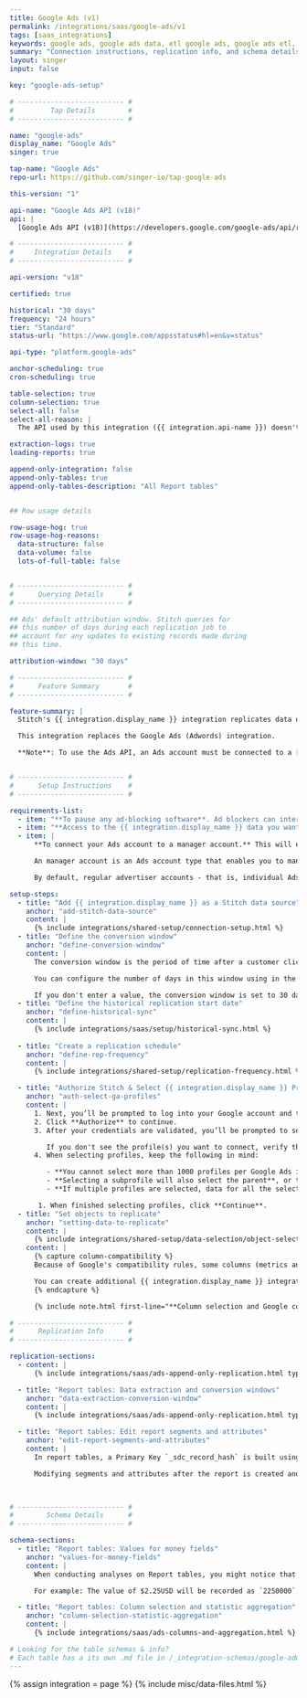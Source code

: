 ```yaml
---
title: Google Ads (v1)
permalink: /integrations/saas/google-ads/v1
tags: [saas_integrations]
keywords: google ads, google ads data, etl google ads, google ads etl, google ads schema
summary: "Connection instructions, replication info, and schema details for Stitch's Google Ads integration."
layout: singer
input: false

key: "google-ads-setup"

# -------------------------- #
#         Tap Details        #
# -------------------------- #

name: "google-ads"
display_name: "Google Ads"
singer: true

tap-name: "Google Ads"
repo-url: https://github.com/singer-io/tap-google-ads

this-version: "1"

api-name: "Google Ads API (v18)"
api: |
  [Google Ads API (v18)](https://developers.google.com/google-ads/api/reference/rpc/v18/overview){:target='new'}

# -------------------------- #
#     Integration Details    #
# -------------------------- #

api-version: "v18"

certified: true

historical: "30 days"
frequency: "24 hours"
tier: "Standard"
status-url: "https://www.google.com/appsstatus#hl=en&v=status"

api-type: "platform.google-ads"

anchor-scheduling: true
cron-scheduling: true

table-selection: true
column-selection: true
select-all: false
select-all-reason: |
  The API used by this integration ({{ integration.api-name }}) doesn't support selecting all fields due to compatibility rules.

extraction-logs: true
loading-reports: true

append-only-integration: false
append-only-tables: true
append-only-tables-description: "All Report tables"


## Row usage details

row-usage-hog: true
row-usage-hog-reasons:
  data-structure: false
  data-volume: false
  lots-of-full-table: false


# -------------------------- #
#      Querying Details      #
# -------------------------- #

## Ads' default attribution window. Stitch queries for
## this number of days during each replication job to
## account for any updates to existing records made during 
## this time.

attribution-window: "30 days"

# -------------------------- #
#      Feature Summary       #
# -------------------------- #

feature-summary: |
  Stitch's {{ integration.display_name }} integration replicates data using the {{ integration.api | flatify | strip }}. Refer to the [Schema](#schema) section for a list of objects available for replication.

  This integration replaces the Google Ads (Adwords) integration.

  **Note**: To use the Ads API, an Ads account must be connected to a [manager account](#setup-requirements).


# -------------------------- #
#      Setup Instructions    #
# -------------------------- #

requirements-list:
  - item: "**To pause any ad-blocking software**. Ad blockers can interfere with pop-ups, which are used in Google authorization and may prevent authorization from successfully completing."
  - item: "**Access to the {{ integration.display_name }} data you want to replicate**. Before beginning, verify that the user creating the integration has access to the reports you want to replicate."
  - item: |
      **To connect your Ads account to a manager account.** This will ensure your account has access to the Ads API, thereby allowing Stitch to query for and extract data.

      An manager account is an Ads account type that enables you to manage several Ads accounts under a single login. Think of manager accounts as trees: they can branch out to individual accounts or even other manager accounts. [Read more about manager accounts here](https://support.google.com/google-ads/answer/6139186).

      By default, regular advertiser accounts - that is, individual Ads accounts - don't have access to the Ads API. To gain access, they must be linked to an manager account. If you don't have an manager account, [create one using these instructions](https://support.google.com/google-ads/answer/7459399){:target="new"} and then link it to your Ads account [by following these steps](https://support.google.com/google-ads/answer/7459601).

setup-steps:
  - title: "Add {{ integration.display_name }} as a Stitch data source"
    anchor: "add-stitch-data-source"
    content: |
      {% include integrations/shared-setup/connection-setup.html %}
  - title: "Define the conversion window"
    anchor: "define-conversion-window"
    content: |
      The conversion window is the period of time after a customer clicks an ad that a conversion (ex: a purchase) is recorded in {{ integration.display_name }}.

      You can configure the number of days in this window using in the **Conversion Window** field. The value can be any number between 1 and 30, 60 or 90. For more information about conversion windows, refer to the [{{ integration.display_name }} documentation](https://support.google.com/google-ads/answer/3123169?hl=en){:target="new"}.

      If you don't enter a value, the conversion window is set to 30 days by default.
  - title: "Define the historical replication start date"
    anchor: "define-historical-sync"
    content: |
      {% include integrations/saas/setup/historical-sync.html %}
  
  - title: "Create a replication schedule"
    anchor: "define-rep-frequency"
    content: |
      {% include integrations/shared-setup/replication-frequency.html %}

  - title: "Authorize Stitch & Select {{ integration.display_name }} Profiles"
    anchor: "auth-select-ga-profiles"
    content: |
      1. Next, you’ll be prompted to log into your Google account and to approve Stitch’s access to your Google Ads data. **Note: We will only ever read your data.**
      2. Click **Authorize** to continue.
      3. After your credentials are validated, you’ll be prompted to select the {{ integration.display_name }} profile(s) you want to connect to Stitch.

         If you don't see the profile(s) you want to connect, verify that you have completed the [setup requirements](#setup-requirements).
      4. When selecting profiles, keep the following in mind:

         - **You cannot select more than 1000 profiles per Google Ads integration**. Selecting a large number of profiles can reduce performance, so it is recommended to select fewer profiles if possible. You can select more profiles by adding additional {{ integration.display_name }} integrations in your Stitch account.
         - **Selecting a subprofile will also select the parent**, or top-level profile. If you de-select the top-level profile, you will be unable to select any subprofiles.
         - **If multiple profiles are selected, data for all the selected profiles will map to the same table in your destination.** For example: If two profiles are selected and the `accounts` table is tracked, account data for both profiles will be replicated into the `accounts` table. This is applicable to every table selected in the next step. To distinguish different profiles, make sure to select the `customer_id` field in your tables.

       1. When finished selecting profiles, click **Continue**.
  - title: "Set objects to replicate"
    anchor: "setting-data-to-replicate"
    content: |
      {% include integrations/shared-setup/data-selection/object-selection.html %}
    content: |
      {% capture column-compatibility %}
      Because of Google's compatibility rules, some columns (metrics and segments) can't be tracked together. As you select columns to track, incompatible fields will automatically be greyed out.

      You can create additional {{ integration.display_name }} integrations if you need to track incompatible columns. The resulting table names will still be the same (ex: `account_performance_report`) but the data will reside in different schemas in your data warehouse.
      {% endcapture %}

      {% include note.html first-line="**Column selection and Google compatibility rules**" content=column-compatibility %}

# -------------------------- #
#      Replication Info      #
# -------------------------- #

replication-sections:
  - content: |
      {% include integrations/saas/ads-append-only-replication.html type="table-types" %}

  - title: "Report tables: Data extraction and conversion windows"
    anchor: "data-extraction-conversion-window"
    content: |
      {% include integrations/saas/ads-append-only-replication.html type="report-tables" %}

  - title: "Report tables: Edit report segments and attributes"
    anchor: "edit-report-segments-and-attributes"
    content: |
      In report tables, a Primary Key `_sdc_record_hash` is built using the segments and attributes selected when creating the report.

      Modifying segments and attributes after the report is created and data has already been replicated may cause data quality issues. To avoid this, it is recommended to truncate your destination table before editing a report. You can then replicate the historical data from the updated report by resetting it from its **Table Settings** page.
      


# -------------------------- #
#        Schema Details      #
# -------------------------- #

schema-sections:
  - title: "Report tables: Values for money fields"
    anchor: "values-for-money-fields"
    content: |
      When conducting analyses on Report tables, you might notice that values in money fields - like a `cost` field, for example - look higher than usual. This is because Google Ads' API sends Stitch money data in micro currency units. Micro amounts always refer to your account's local currency.

      For example: The value of $2.25USD will be recorded as `2250000`. To represent this value as `2.25` in a report, divide by one million: `2250000 / 1000000 = 2.25`.

  - title: "Report tables: Column selection and statistic aggregation"
    anchor: "column-selection-statistic-aggregation"
    content: |
      {% include integrations/saas/ads-columns-and-aggregation.html %}

# Looking for the table schemas & info?
# Each table has a its own .md file in /_integration-schemas/google-adwords
---
```

{% assign integration = page %}
{% include misc/data-files.html %}